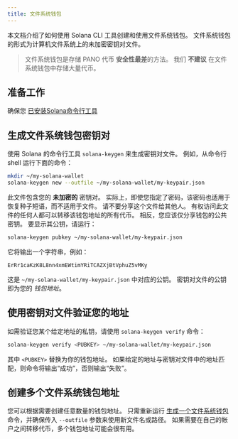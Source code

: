 ```yaml
---
title: 文件系统钱包
---
```


本文档介绍了如何使用 Solana CLI 工具创建和使用文件系统钱包。 文件系统钱包的形式为计算机文件系统上的未加密密钥对文件。

> 文件系统钱包是存储 PANO 代币 **安全性最差**的方法。 我们 **不建议** 在文件系统钱包中存储大量代币。

## 准备工作

确保您 [已安装Solana命令行工具](../cli/install-solana-cli-tools.md)

## 生成文件系统钱包密钥对

使用 Solana 的命令行工具 `solana-keygen` 来生成密钥对文件。 例如，从命令行 shell 运行下面的命令：

```bash
mkdir ~/my-solana-wallet
solana-keygen new --outfile ~/my-solana-wallet/my-keypair.json
```

此文件包含您的 **未加密的** 密钥对。 实际上，即使您指定了密码，该密码也适用于恢复种子短语，而不适用于文件。 请不要分享这个文件给其他人。 有权访问此文件的任何人都可以转移该钱包地址的所有代币。 相反，您应该仅分享钱包的公共密钥。 要显示其公钥，请运行：

```bash
solana-keygen pubkey ~/my-solana-wallet/my-keypair.json
```

它将输出一个字符串，例如：

```text
ErRr1caKzK8L8nn4xmEWtimYRiTCAZXjBtVphuZ5vMKy
```

这是 `~/my-solana-wallet/my-keypair.json` 中对应的公钥。 密钥对文件的公钥即为您的 _钱包地址_。

## 使用密钥对文件验证您的地址

如需验证您某个给定地址的私钥，请使用 `solana-keygen verify` 命令：

```bash
solana-keygen verify <PUBKEY> ~/my-solana-wallet/my-keypair.json
```

其中 `<PUBKEY>` 替换为你的钱包地址。 如果给定的地址与密钥对文件中的地址匹配，则命令将输出“成功”，否则输出“失败”。

## 创建多个文件系统钱包地址

您可以根据需要创建任意数量的钱包地址。 只需重新运行 [生成一个文件系统钱包](#generate-a-file-system-wallet-keypair) 命令，并确保传入 `--outfile` 参数来使用新文件名或路径。 如果需要在自己的帐户之间转移代币，多个钱包地址可能会很有用。
